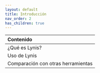 ```yaml
---
layout: default
title: Introducción
nav_order: 2
has_children: true
---
```



| Contenido    |
|:-------------|
| ¿Qué es Lynis? |
| Uso de Lynis |
| Comparación con otras herramientas |